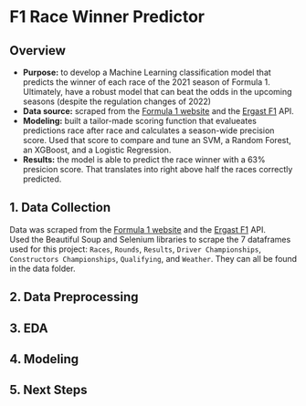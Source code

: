 # F1 Race Winner Predictor

## Overview
* **Purpose:** to develop a Machine Learning classification model that predicts the winner of each race of the 2021 season of Formula 1. Ultimately, have a robust model that can beat the odds in the upcoming seasons (despite the regulation changes of 2022)
* **Data source:** scraped from the [Formula 1 website](https://www.formula1.com/) and the [Ergast F1](https://ergast.com/mrd/) API.
* **Modeling:** built a tailor-made scoring function that evalueates predictions race after race and calculates a season-wide precision score. Used that score to compare and tune an SVM, a Random Forest, an XGBoost, and a Logistic Regression.
* **Results:** the model is able to predict the race winner with a 63% presicion score. That translates into right above half the races correctly predicted.

## 1. Data Collection
Data was scraped from the [Formula 1 website](https://www.formula1.com/) and the [Ergast F1](https://ergast.com/mrd/) API.  
Used the Beautiful Soup and Selenium libraries to scrape the 7 dataframes used for this project: `Races`, `Rounds`, `Results`, `Driver Championships`, `Constructors Championships`, `Qualifying`, and `Weather`. They can all be found in the data folder.

## 2. Data Preprocessing


## 3. EDA


## 4. Modeling


## 5. Next Steps
